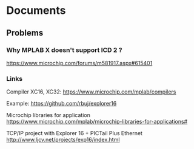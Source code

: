 # Documents

## Problems

### Why MPLAB X doesn't support ICD 2 ?

<https://www.microchip.com/forums/m581917.aspx#615401>

### Links

Compiler XC16, XC32:
<https://www.microchip.com/mplab/compilers>

Example:
<https://github.com/rbuj/explorer16>

Microchip libraries for application
<https://www.microchip.com/mplab/microchip-libraries-for-applications#>

TCP/IP project with Explorer 16 + PICTail Plus Ethernet
<http://www.ljcv.net/projects/exp16/index.html>

